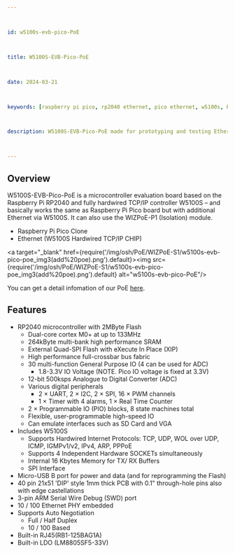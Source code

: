 ```yaml
---



id: w5100s-evb-pico-PoE



title: W5100S-EVB-Pico-PoE



date: 2024-03-21



keywords: [raspberry pi pico, rp2040 ethernet, pico ethernet, w5100s, PoE]



description: W5100S-EVB-Pico-PoE made for prototyping and testing Ethernet capabilities on Pico



---
```








## Overview


W5100S-EVB-Pico-PoE is a microcontroller evaluation board based on the Raspberry Pi RP2040 and fully hardwired TCP/IP controller W5100S – and basically works the same as Raspberry Pi Pico board but with additional Ethernet via W5100S. It can also use the WIZPoE-P1 (Isolation) module.


- Raspberry Pi Pico Clone
- Ethernet (W5100S Hardwired TCP/IP CHIP)

<a target="_blank" href={require('/img/osh/PoE/WIZPoE-S1/w5100s-evb-pico-poe_img3(add%20poe).png').default}><img src={require('/img/osh/PoE/WIZPoE-S1/w5100s-evb-pico-poe_img3(add%20poe).png').default} alt="w5100s-evb-pico-PoE"/></a>

You can get a detail infomation of our PoE [here](../PoE/PoE-Main.md).

## Features

- RP2040 microcontroller with 2MByte Flash
  - Dual-core cortex M0+ at up to 133MHz
  - 264kByte multi-bank high performance SRAM
  - External Quad-SPI Flash with eXecute In Place (XIP)
  - High performance full-crossbar bus fabric  
  - 30 multi-function General Purpose IO (4 can be used for ADC)
    - 1.8-3.3V IO Voltage (NOTE. Pico IO voltage is fixed at 3.3V)
  - 12-bit 500ksps Analogue to Digital Converter (ADC)
  - Various digital peripherals
    - 2 × UART, 2 × I2C, 2 × SPI, 16 × PWM channels
    - 1 × Timer with 4 alarms, 1 × Real Time Counter
  - 2 × Programmable IO (PIO) blocks, 8 state machines total
  - Flexible, user-programmable high-speed IO
  - Can emulate interfaces such as SD Card and VGA  
- Includes W5100S
  - Supports Hardwired Internet Protocols: TCP, UDP, WOL over UDP, ICMP, IGMPv1/v2, IPv4, ARP, PPPoE
  - Supports 4 Independent Hardware SOCKETs simultaneously
  - Internal 16 Kbytes Memory for TX/ RX Buffers
  - SPI Interface
- Micro-USB B port for power and data (and for reprogramming the Flash)
- 40 pin 21x51 'DIP' style 1mm thick PCB with 0.1" through-hole pins also with edge castellations
- 3-pin ARM Serial Wire Debug (SWD) port
- 10 / 100 Ethernet PHY embedded
- Supports Auto Negotiation
  - Full / Half Duplex
  - 10 / 100 Based
- Built-in RJ45(RB1-125BAG1A)
- Built-in LDO (LM8805SF5-33V)

